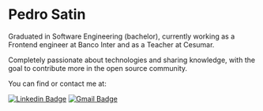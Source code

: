 # Pedro Satin

Graduated in Software Engineering (bachelor), currently working as a Frontend engineer at Banco Inter and as a Teacher at Cesumar.

Completely passionate about technologies and sharing knowledge, with the goal to contribute more in the open source community. 


You can find or contact me at:

[![Linkedin Badge](https://img.shields.io/badge/Pedro%20Satin-blue?style=flat-square&logo=Linkedin&logoColor=white&link=https://www.linkedin.com/in/pedro-satin-a38a49148/)](https://www.linkedin.com/in/pedro-satin-a38a49148/) 
[![Gmail Badge](https://img.shields.io/badge/-satinp.dev@gmail.com-c14438?style=flat-square&logo=Gmail&logoColor=white&link=mailto:satinp.dev@gmail.com)](mailto:satinp.dev@gmail.com)
